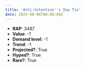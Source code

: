 ```yaml
---
title: 'Anti-Valentine''s Day Tie'
date: 2025-08-06T00:00:00Z
---
```

- **RAP**: 3487
- **Value**: -1
- **Demand level**: -1
- **Trend**: -1
- **Projected?**: True
- **Hyped?**: True
- **Rare?**: True
